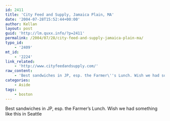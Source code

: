 ```yaml
---
id: 2411
title: 'City Feed and Supply, Jamaica Plain, MA'
date: '2004-07-28T15:52:44+00:00'
author: Kellan
layout: post
guid: 'http://lm.quxx.info/?p=2411'
permalink: /2004/07/28/city-feed-and-supply-jamaica-plain-ma/
typo_id:
    - '2409'
mt_id:
    - '2224'
link_related:
    - 'http://www.cityfeedandsupply.com/'
raw_content:
    - 'Best sandwiches in JP, esp. the Farmer\''s Lunch. Wish we had something like this in Seattle'
categories:
    - Aside
tags:
    - boston
---
```


Best sandwiches in JP, esp. the Farmer’s Lunch. Wish we had something like this in Seattle